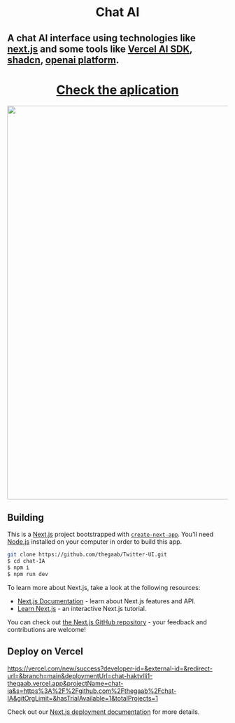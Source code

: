 <h1 align="center">
  Chat AI
</h1>

## A chat AI interface using technologies like <a href="https://nextjs.org/">next.js<a> and some tools like <a href="https://sdk.vercel.ai/docs">Vercel AI SDK<a>, <a href="https://ui.shadcn.com/">shadcn<a>, <a href="https://platform.openai.com/playground">openai platform<a>.
#
  <h1 align="center"> <a href="https://chat-ia-chi.vercel.app/">Check the aplication<a> </h1>
<p align="center">
  <img src="https://media.discordapp.net/attachments/955884943383343215/1129932400030400612/Group_1_5.png?width=1007&height=604" width="900" />
</p>

## Building

This is a [Next.js](https://nextjs.org/) project bootstrapped with [`create-next-app`](https://github.com/vercel/next.js/tree/canary/packages/create-next-app).
You'll need [Node.js](https://nodejs.org) installed on your computer in order to build this app.

```bash
git clone https://github.com/thegaab/Twitter-UI.git
$ cd chat-IA
$ npm i
$ npm run dev
```

To learn more about Next.js, take a look at the following resources:

- [Next.js Documentation](https://nextjs.org/docs) - learn about Next.js features and API.
- [Learn Next.js](https://nextjs.org/learn) - an interactive Next.js tutorial.

You can check out [the Next.js GitHub repository](https://github.com/vercel/next.js/) - your feedback and contributions are welcome!

## Deploy on Vercel

https://vercel.com/new/success?developer-id=&external-id=&redirect-url=&branch=main&deploymentUrl=chat-haktvlli1-thegaab.vercel.app&projectName=chat-ia&s=https%3A%2F%2Fgithub.com%2Fthegaab%2Fchat-IA&gitOrgLimit=&hasTrialAvailable=1&totalProjects=1

Check out our [Next.js deployment documentation](https://nextjs.org/docs/deployment) for more details.

